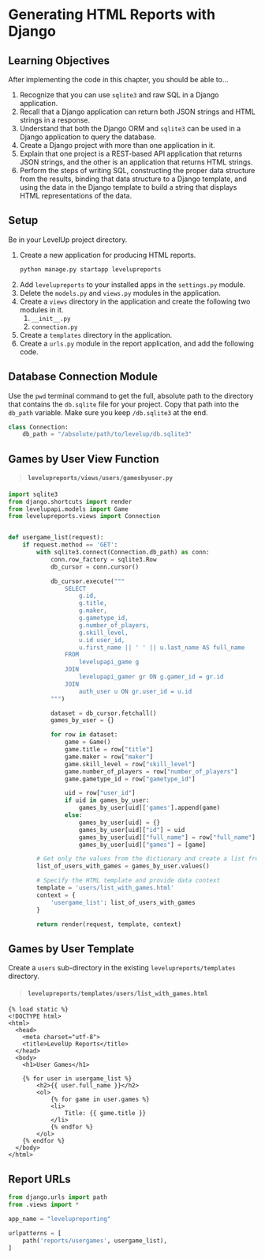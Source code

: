# Generating HTML Reports with Django

## Learning Objectives

After implementing the code in this chapter, you should be able to...

1. Recognize that you can use `sqlite3` and raw SQL in a Django application.
1. Recall that a Django application can return both JSON strings and HTML strings in a response.
1. Understand that both the Django ORM and `sqlite3` can be used in a Django application to query the database.
1. Create a Django project with more than one application in it.
1. Explain that one project is a REST-based API application that returns JSON strings, and the other is an application that returns HTML strings.
1. Perform the steps of writing SQL, constructing the proper data structure from the results, binding that data structure to a Django template, and using the data in the Django template to build a string that displays HTML representations of the data.

## Setup

Be in your LevelUp project directory.

1. Create a new application for producing HTML reports.
    ```sh
    python manage.py startapp levelupreports
    ```
1. Add `levelupreports` to your installed apps in the `settings.py` module.
1. Delete the `models.py` and `views.py` modules in the  application.
1. Create a `views` directory in the application and create the following two modules in it.
    1. `__init__.py`
    1. `connection.py`
1. Create a `templates` directory in the application.
1. Create a `urls.py` module in the report application, and add the following code.

## Database Connection Module

Use the `pwd` terminal command to get the full, absolute path to the directory that contains the `db.sqlite` file for your project. Copy that path into the `db_path` variable. Make sure you keep `/db.sqlite3` at the end.

```py
class Connection:
    db_path = "/absolute/path/to/levelup/db.sqlite3"
```

## Games by User View Function

> #### `levelupreports/views/users/gamesbyuser.py`

```py
import sqlite3
from django.shortcuts import render
from levelupapi.models import Game
from levelupreports.views import Connection


def usergame_list(request):
    if request.method == 'GET':
        with sqlite3.connect(Connection.db_path) as conn:
            conn.row_factory = sqlite3.Row
            db_cursor = conn.cursor()

            db_cursor.execute("""
                SELECT
                    g.id,
                    g.title,
                    g.maker,
                    g.gametype_id,
                    g.number_of_players,
                    g.skill_level,
                    u.id user_id,
                    u.first_name || ' ' || u.last_name AS full_name
                FROM
                    levelupapi_game g
                JOIN
                    levelupapi_gamer gr ON g.gamer_id = gr.id
                JOIN
                    auth_user u ON gr.user_id = u.id
            """)

            dataset = db_cursor.fetchall()
            games_by_user = {}

            for row in dataset:
                game = Game()
                game.title = row["title"]
                game.maker = row["maker"]
                game.skill_level = row["skill_level"]
                game.number_of_players = row["number_of_players"]
                game.gametype_id = row["gametype_id"]

                uid = row["user_id"]
                if uid in games_by_user:
                    games_by_user[uid]['games'].append(game)
                else:
                    games_by_user[uid] = {}
                    games_by_user[uid]["id"] = uid
                    games_by_user[uid]["full_name"] = row["full_name"]
                    games_by_user[uid]["games"] = [game]

        # Get only the values from the dictionary and create a list from them
        list_of_users_with_games = games_by_user.values()

        # Specify the HTML template and provide data context
        template = 'users/list_with_games.html'
        context = {
            'usergame_list': list_of_users_with_games
        }

        return render(request, template, context)
```

## Games by User Template

Create a `users` sub-directory in the existing `levelupreports/templates` directory.

> #### `levelupreports/templates/users/list_with_games.html`

```jinja
{% load static %}
<!DOCTYPE html>
<html>
  <head>
    <meta charset="utf-8">
    <title>LevelUp Reports</title>
  </head>
  <body>
    <h1>User Games</h1>

    {% for user in usergame_list %}
        <h2>{{ user.full_name }}</h2>
        <ol>
            {% for game in user.games %}
            <li>
                Title: {{ game.title }}
            </li>
            {% endfor %}
        </ol>
    {% endfor %}
  </body>
</html>
```

## Report URLs

```py
from django.urls import path
from .views import *

app_name = "levelupreporting"

urlpatterns = [
    path('reports/usergames', usergame_list),
]
```